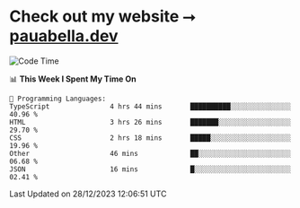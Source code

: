 # Check out my website ⭢ [pauabella.dev](https://pauabella.dev)

<!--START_SECTION:waka-->
![Code Time](http://img.shields.io/badge/Code%20Time-2%2C816%20hrs%2051%20mins-blue)

📊 **This Week I Spent My Time On** 

```text
💬 Programming Languages: 
TypeScript               4 hrs 44 mins       ██████████░░░░░░░░░░░░░░░   40.96 % 
HTML                     3 hrs 26 mins       ███████░░░░░░░░░░░░░░░░░░   29.70 % 
CSS                      2 hrs 18 mins       █████░░░░░░░░░░░░░░░░░░░░   19.96 % 
Other                    46 mins             ██░░░░░░░░░░░░░░░░░░░░░░░   06.68 % 
JSON                     16 mins             █░░░░░░░░░░░░░░░░░░░░░░░░   02.41 % 
```


 Last Updated on 28/12/2023 12:06:51 UTC
<!--END_SECTION:waka-->
